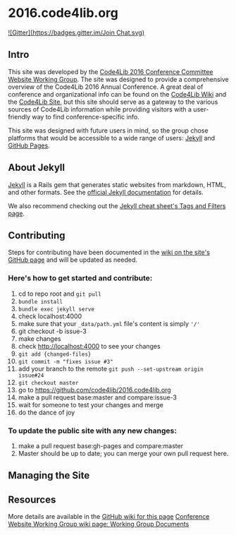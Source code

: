 # 2016.code4lib.org

[![Gitter](https://badges.gitter.im/Join Chat.svg)](https://gitter.im/C4L-PHL?utm_source=badge&utm_medium=badge&utm_campaign=pr-badge&utm_content=badge)

## Intro

This site was developed by the [Code4Lib 2016 Conference Committee Website Working Group](http://wiki.code4lib.org/2016_Conference_Committees#Website_Working_Group). The site was designed to provide a comprehensive overview 
of the Code4Lib 2016 Annual Conference. A great deal of conference and organizational info can be found on the [Code4Lib Wiki](http://wiki.code4lib.org/Main_Page) and the [Code4Lib Site](http://code4lib.org), but this site should serve as a gateway to the various sources of Code4Lib information while providing visitors with a user-friendly way to find conference-specific info.

This site was designed with future users in mind, so the group chose platforms that would be accessible to a wide range of users: [Jekyll](http://jekyllrb.com) and [GitHub Pages](https://pages.github.com).

## About Jekyll

[Jekyll](http://jekyllrb.com) is a Rails gem that generates static websites from markdown, HTML, and other formats. See the [official Jekyll documentation](http://jekyllrb.com/docs/home/) for details. 

We also recommend checking out the [Jekyll cheat sheet's Tags and Filters page](http://jekyll.pygmeeweb.com/tests/).


## Contributing

Steps for contributing have been documented in the [wiki on the site's GitHub page](https://github.com/code4lib/2016.code4lib.org/wiki) and will be updated as needed. 

### Here's how to get started and contribute:

1. cd to repo root and ```git pull```
2. ```bundle install```
3. ```bundle exec jekyll serve```
4. check localhost:4000
5. make sure that your ```_data/path.yml``` file's content is simply ```'/'```
5. git checkout -b issue-3
6. make changes
7. check [http://localhost:4000](http://localhost:4000) to see your changes
8. ```git add {changed-files}```
9. ```git commit -m "fixes issue #3"```
10. add your branch to the remote ```git push --set-upstream origin issue#24```
11. ```git checkout master```
12. go to https://github.com/code4lib/2016.code4lib.org
13. make a pull request base:master and compare:issue-3
14. wait for someone to test your changes and merge
15. do the dance of joy

### To update the public site with any new changes:
1. make a pull request base:gh-pages and compare:master 
2. Master should be up to date; you can merge your own pull request here.
## Managing the Site

## Resources
More details are available in the [GitHub wiki for this page](https://github.com/code4lib/2016.code4lib.org/wiki)
[Conference Website Working Group wiki page: Working Group Documents](http://wiki.code4lib.org/Website_Working_Group_Documents)

